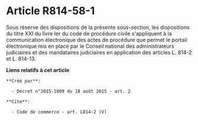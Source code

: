 # Article R814-58-1

Sous réserve des dispositions de la présente sous-section, les dispositions du titre XXI du livre Ier du code de procédure
civile s'appliquent à la communication électronique des actes de procédure que permet le portail électronique mis en place
par le Conseil national des administrateurs judiciaires et des mandataires judiciaires en application des articles L. 814-2
et L. 814-13.

**Liens relatifs à cet article**

	**Créé par**:

	  - Décret n°2015-1009 du 18 août 2015 - art. 2

	**Cite**:

	  - Code de commerce - art. L814-2 (V)
